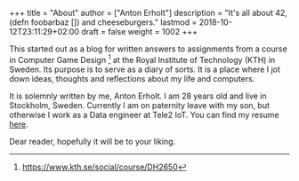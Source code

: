 +++
title = "About"
author = ["Anton Erholt"]
description = "It's all about 42, (defn foobarbaz []) and cheeseburgers."
lastmod = 2018-10-12T23:11:29+02:00
draft = false
weight = 1002
+++

This started out as a blog for written answers to assignments from a
course in Computer Game Design&nbsp;[^fn:1] at the Royal Institute of
Technology (KTH) in Sweden. Its purpose is to serve as a diary of
sorts. It is a place where I jot down ideas, thoughts and reflections
about my life and computers.

It is solemnly written by me, Anton Erholt. I am 28 years old and live
in Stockholm, Sweden. Currently I am on paternity leave with my son,
but otherwise I work as a Data engineer at Tele2 IoT.
You can find my resume [here](/cv_en.pdf).

Dear reader, hopefully it will be to your liking.

[^fn:1]: <https://www.kth.se/social/course/DH2650>
